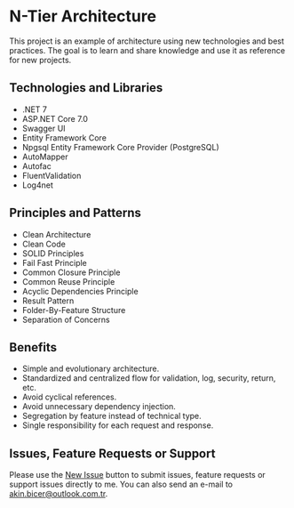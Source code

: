 # **N-Tier Architecture**
This project is an example of architecture using new technologies and best practices. The goal is to learn and share knowledge and use it as reference for new projects.

## Technologies and Libraries
- .NET 7
- ASP.NET Core 7.0
- Swagger UI
- Entity Framework Core
- Npgsql Entity Framework Core Provider (PostgreSQL)
- AutoMapper
- Autofac
- FluentValidation
- Log4net

## Principles and Patterns
- Clean Architecture
- Clean Code
- SOLID Principles
- Fail Fast Principle
- Common Closure Principle
- Common Reuse Principle
- Acyclic Dependencies Principle
- Result Pattern
- Folder-By-Feature Structure
- Separation of Concerns

## Benefits
- Simple and evolutionary architecture.
- Standardized and centralized flow for validation, log, security, return, etc.
- Avoid cyclical references.
- Avoid unnecessary dependency injection.
- Segregation by feature instead of technical type.
- Single responsibility for each request and response.

## Issues, Feature Requests or Support
Please use the [New Issue](https://github.com/akinbicer/n-tier-architecture/issues/new) button to submit issues, feature requests or support issues directly to me. You can also send an e-mail to akin.bicer@outlook.com.tr.

